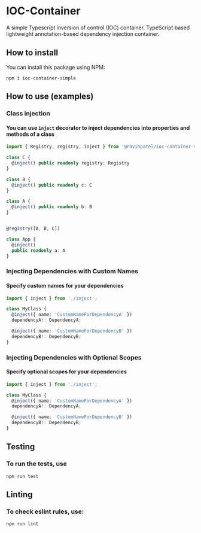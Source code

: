 # IOC-Container
A simple Typescript inversion of control (IOC) container. TypeScript based lightweight annotation-based dependency injection container. 

## How to install
You can install this package using NPM:
```
npm i ioc-container-simple
```

## How to use (examples)

### Class injection
#### You can use `inject` decorator to inject dependencies into properties and methods of a class

```typescript
import { Registry, registry, inject } from '@ravinpatel/ioc-container-simple';

class C {
  @inject() public readonly registry: Registry
}

class B {
  @inject() public readonly c: C
}

class A {
  @inject() public readonly b: B
}


@registry([A, B, C])

class App {
  @inject()
  public readonly a: A
}

```

### Injecting Dependencies with Custom Names
#### Specify custom names for your dependencies

```typescript
import { inject } from './inject';

class MyClass {
  @inject({ name: 'CustomNameForDependencyA' })
  dependencyA!: DependencyA;

  @inject({ name: 'CustomNameForDependencyB' })
  dependencyB!: DependencyB;
}
```

### Injecting Dependencies with Optional Scopes
#### Specify optional scopes for your dependencies

```typescript
import { inject } from './inject';

class MyClass {
  @inject({ name: 'CustomNameForDependencyA' })
  dependencyA!: DependencyA;

  @inject({ name: 'CustomNameForDependencyB' })
  dependencyB!: DependencyB;
}
```

## Testing
### To run the tests, use
```
npm run test
```

## Linting
### To check eslint rules, use:
```
npm run lint
```
